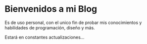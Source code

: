 # Bienvenidos a mi Blog

Es de uso personal, con el unico fin de probar mis conocimientos y habilidades de programación, diseño y más.

Estará en constantes actualizaciones... 

